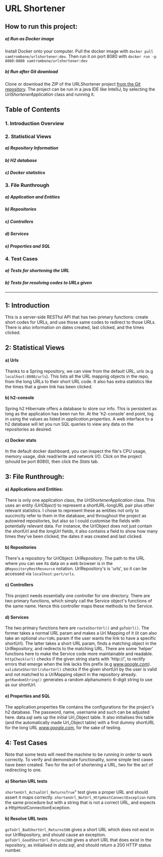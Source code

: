 # URL Shortener
## How to run this project:
##### a) Run as Docker image
Install Docker onto your computer. Pull the docker image with `docker pull samtrombone/urlshortener:dev`. Then run it on port 8080 with `docker run -p 8080:8080 samtrombone/urlshortener:dev`
##### b) Run after Git download
Clone or download the ZIP of the URLShortener project [from the Git repository](https://github.com/sam-o-floinn/URLShortener). The project can be run in a java IDE like IntelliJ, by selecting the *UrlShortenerApplication* class and running it.

## Table of Contents
### 1. Introduction Overview
### 2. Statistical Views
##### a) Repository Information
##### b) H2 database
##### c) Docker statistics
### 3. File Runthrough
##### a) Application and Entities
##### b) Repositories
##### c) Controllers
##### d) Services
##### e) Properties and SQL
### 4. Test Cases
##### a) Tests for shortening the URL
##### b) Tests for resolving codes to URLs given

---

## 1: Introduction
This is a server-side RESTful API that has two primary functions: create short codes for URLs, and use those same codes to redirect to those URLs. There is also information on dates created, last clicked, and the times clicked.

## 2: Statistical Views
#### a) Urls
Thanks to a Spring repository, we can view from the default URL, *urls* (e.g `localhost:8080/urls`). This lists all the URL mappnig objects in the repo, from the long URLs to their short URL code. It also has extra statistics like the times that a given link has been clicked.
#### b) h2-console
Spring h2 Hibernate offers a database to store our info. This is persistent as long as the application has been run for. At the 'h2-console' end point, log in using the values as listed in *application.properties*. A web interface to a h2 database will let you run SQL queries to view any data on the repositories as desired.
#### c) Docker stats
In the default docker dashboard, you can inspect the file's CPU usage, memory usage, disk read/write and network I/O. Click on the project (should be port 8080), then click the *Stats* tab.

## 3: File Runthrough:
#### a) Applications and Entities:
There is only one application class, the *UrlShortenerApplication* class.
This uses an entity *(UrlObject)* to represent a shortURL-longURL pair plus other relevant statistics. I chose to represent these as entities not only to succinctly refer to them in the database, and throughout the project as autowired repositories, but also so I could customise the fields with potentially relevant data. For instance, the UrlObject does not just contain the *shortUrl* and the *longUrl* fields, it also contains a field to show how many times they've been clicked, the dates it was created and last clicked.
#### b) Repositories
There's a repository for UrlObject: *UrlRepository*. The path to the URL where you can see its data on a web browser is in the `@RepositoryRestResource` notation. UrlRepository's is 'urls', so it can be accessed via `localhost:port/urls`.
#### c) Controllers
This project needs essentially one controller for one directory. There are two primary functions, which simply call the Service object's functions of the same name. Hence this controller maps these methods to the Service.
#### d) Services
The two primary functions here are `routeShortUrl()` and `goToUrl()`. The former takes a normal URL param and makes a Url Mapping of it (it can also take an optional `shortURL` param if the user wants the link to have a specific shortUrl). The latter takes a short URL param, finds a matching object in the UrlRepository, and redirects to the matching URL.
There are some 'helper' functions here to make the Service code more maintainable and readable. `httpCheck(url)` checks if the given string starts with 'http://', to rectify errors that emerge when the link lacks this prefix (e.g *www.google.com*). `validateShortUrl(shortUrl)` checks if the given shortUrl by the user is valid and not matched to a UrlMapping object in the repository already. `getRandomString()` generates a random alphanumeric 6-digit string to use as our shortUrl.

#### e) Properties and SQL
The application.properties file contains the configurations for the project's h2 database. The password, name, username and such can be adjusted here.
data.sql sets up the initial Url_Object table. It also initialises this table (and the automatically made Url_Object table) with a first dummy shortURL for the long URL *www.google.com*, for the sake of testing.

## 4: Test Cases
Note that some tests will need the machine to be running in order to work correctly. 
To verify and demonstrate functionality, some simple test cases have been created. Two for the act of shortening a URL, two for the act of redirecting to one.
#### a) Shorten URL tests
`shortenUrl_ActualUrl_ReturnsTrue`" test gives a proper URL and should assert it maps correctly.
`shortenUrl_NotUrl_HttpHostConnectException` runs the same procedure but with a string that is not a correct URL, and expects a HttpHostConnectionException.
#### b) Resolve URL tests
`goToUrl_BadShortUrl_Returns500` gives a short URL which does not exist in our UrlRepository, and should cause an exception.
`goToUrl_GoodShortUrl_Returns200` gives a short URL that does exist in the repository, as initialised in *data.sql*, and should return a 200 HTTP status number.